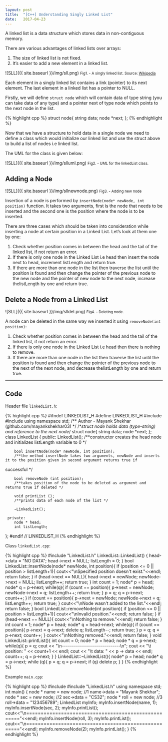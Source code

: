 ```yaml
---
layout: post
title:  "[C++] Understanding Singly Linked List"
date:   2017-04-23
---
```


A linked list is a data structure which stores data in non-contiguous memory.

<!--more-->

There are various advantages of linked lists over arrays:

1. The size of linked list is not fixed.
2. It’s easier to add a new element in a linked list.

![SLL]({{ site.baseurl }}/img/sll.png) <small>Fig1. - A singly linked list. Source: [Wikipedia](https://en.wikipedia.org/wiki/Linked_list)</small>

Each element in a singly linked list contains a link (pointer) to its next element. The last element in a linked list has a pointer to NULL.

Firstly, we will define `struct node` which will contain data of type string (you can take data of any type) and a pointer next of type node which points to the next node in the list.

{% highlight cpp %}
struct node{
    string data;
    node *next;
};
{% endhighlight %}

Now that we have a structure to hold data in a single node we need to define a class which would initialize our linked list and use the struct above to build a list of nodes i.e linked list.

The UML for the class is given below:

![SLL]({{ site.baseurl }}/img/slluml.png) <small>Fig2. - UML for the linkedList class.</small>

## Adding a Node

![SLL]({{ site.baseurl }}/img/sllnewnode.png) <small>Fig3. - Adding new node</small>

Insertion of a node is performed by `insertNode(node* newNode, int position)` function. It takes two arguments, first is the node that needs to be inserted and the second one is the position where the node is to be inserted.

There are three cases which should be taken into consideration while inserting a node at certain position in a Linked List. Let’s look at them one by one:

1. Check whether position comes in between the head and the tail of the linked list, if not return an error.
2. If there is only one node in the Linked List i.e head then insert the node next to head, increment listLength and return true.
3. If there are more than one node in the list then traverse the list until the position is found and then change the pointer of the previous node to the new node and the pointer of new node to the next node, increase thelistLength by one and return true.

## Delete a Node from a Linked List

![SLL]({{ site.baseurl }}/img/slldel.png) <small>Fig4. - Deleting node.</small>

A node can be deleted in the same way we inserted it using `removeNode(int position)`:

1. Check whether position comes in between the head and the tail of the linked list, if not return an error.
2. If there is only one node in the Linked List i.e head then there is nothing to remove.
3. If there are more than one node in the list then traverse the list until the position is found and then change the pointer of the previous node to the next of the next node, and decrease thelistLength by one and return true.

---

## Code

Header file `linkedList.h`:

{% highlight cpp %}
#ifndef LINKEDLIST_H
#define LINKEDLIST_H
#include <iostream>
#include <string>
using namespace std;
/** Author - Mayank Shekhar (github.com/mayankshekhar03) */
/**struct node holds data (type-string) and reference to the next node*/
struct node{
    string data;
    node *next;
};
class LinkedList
{
    public:
        LinkedList();
        /**constructor creates the head node and initializes listLength variable to 0 */
        
        bool insertNode(node* newNode, int position);
        /**the method insertNode takes two arguments, newNode and inserts it to the position given in second argument returns true if
successful */
        
        bool removeNode (int position);
        /**takes position of the node to be deleted as argument and returns true if deleted */
        
        void printList ();
        /**prints data of each node of the list */
        
        ~LinkedList();
    
     private:
        node * head;
        int listLength;
};
#endif // LINKEDLIST_H
{% endhighlight %}

Class `linkedList.cpp`:

{% highlight cpp %}
#include "LinkedList.h"
LinkedList::LinkedList()
{
    head->data = "NO DATA";
    head->next = NULL;
    listLength = 0;
}
bool LinkedList::insertNode(node* newNode, int position){
    if (position <= 0 || position > listLength+1){
        cout<<"\nSpecified position doesn't exist."<<endl;
        return false;
    }
    if (head->next == NULL){
        head->next = newNode;
        newNode->next = NULL;
        listLength++;
        return true;
    }
    int count = 1;
    node* p = head;
    node* q = p->next;
    while(q){
        if (count == position){
            p->next = newNode;
            newNode->next = q;
            listLength++;
            return true;
        }
        p = q;
        q = p->next;
        count++;
    }
    if (count == position){
            p->next = newNode;
            newNode->next = q;
            listLength++;
            return true;
    }
    cout<<"\nNode wasn't added to the list."<<endl;
    return false;
}
bool LinkedList::removeNode(int position){
    if (position <= 0 || position > listLength+1){
        cout<<"\nInvalid position."<<endl;
        return false;
    }
    if (head->next == NULL){
        cout<<"\nNothing to remove."<<endl;
        return false;
    }
    int count = 1;
    node* p = head;
    node* q = head->next;
    while(q){
        if (count == position){
            p->next = q->next;
            delete q;
            listLength--;
            return true;
        }
        p = q;
        q = p->next;
        count++;
    }
    cout<<"\nNothing removed."<<endl;
    return false;
}
void LinkedList::printList(){
    int count = 0;
    node * p = head;
    node * q = p->next;
    while(q){
        p = q;
        cout << "\n-----------------------------\n";
        cout << "\t position: " << count+1 << endl;
        cout << "\t data: " << p -> data << endl;
        count++;
        q = p->next;
    }
}
LinkedList::~LinkedList(){
    node* p = head;
    node* q = p->next;
    while (q){
        p = q;
        q = p->next;
        if (q) delete p;
    }
}
{% endhighlight %}

Example `main.cpp`:

{% highlight cpp %}
#include <iostream>
#include "LinkedList.h"
using namespace std;
int main()
{
    node * name = new node; //1
    name->data = "Mayank Shekhar";
    node * sec = new node; //2
    sec->data = "CS32";
    node * roll = new node;  //3
    roll->data = "123456789";
LinkedList myInfo;
    myInfo.insertNode(name, 1);
    myInfo.insertNode(sec, 2);
    myInfo.printList();
    cout<<"\n===================================================="<<endl;
    myInfo.insertNode(roll, 3);
    myInfo.printList();
    cout<<"\n===================================================="<<endl;
    myInfo.removeNode(2);
    myInfo.printList();
}
{% endhighlight %}